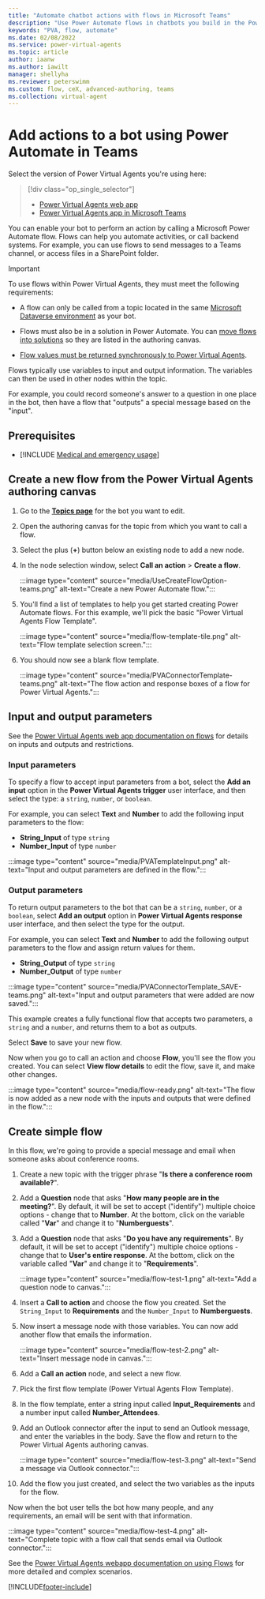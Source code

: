 ```yaml
---
title: "Automate chatbot actions with flows in Microsoft Teams"
description: "Use Power Automate flows in chatbots you build in the Power Virtual Agents app in Microsoft Teams."
keywords: "PVA, flow, automate"
ms.date: 02/08/2022
ms.service: power-virtual-agents
ms.topic: article
author: iaanw
ms.author: iawilt
manager: shellyha
ms.reviewer: peterswimm
ms.custom: flow, ceX, advanced-authoring, teams
ms.collection: virtual-agent
---
```





# Add actions to a bot using Power Automate  in Teams

Select the version of Power Virtual Agents you're using here:

> [!div class="op_single_selector"]
>
> - [Power Virtual Agents web app](../advanced-flow.md)
> - [Power Virtual Agents app in Microsoft Teams](advanced-flow-teams.md)

You can enable your bot to perform an action by calling a Microsoft Power Automate flow. Flows can help you automate activities, or call backend systems. For example, you can use flows to send messages to a Teams channel, or access files in a SharePoint folder.

> [!IMPORTANT]
> To use flows within Power Virtual Agents, they must meet the following requirements:
>
> - A flow can only be called from a topic located in the same [Microsoft Dataverse environment](/powerapps/maker/common-data-service/data-platform-intro) as your bot.
>
> - Flows must also be in a solution in Power Automate. You can [move flows into solutions](../advanced-flow.md#optionally-move-a-flow-from-default-solution-to-another-solution) so they are listed in the authoring canvas.
>
> - [Flow values must be returned synchronously to Power Virtual Agents](../advanced-flow.md#disable-asynchronous-responses-from-flows).

Flows typically use variables to input and output information. The variables can then be used in other nodes within the topic.

For example, you could record someone's answer to a question in one place in the bot, then have a flow that "outputs" a special message based on the "input".

## Prerequisites

- [!INCLUDE [Medical and emergency usage](includes/pva-usage-limitations-teams.md)]

## Create a new flow from the Power Virtual Agents authoring canvas

1. Go to the [**Topics page**](authoring-create-edit-topics-teams.md) for the bot you want to edit.

1. Open the authoring canvas for the topic from which you want to call a flow.

1. Select the plus (**+**) button below an existing node to add a new node.

1. In the node selection window, select **Call an action** > **Create a flow**.

    :::image type="content" source="media/UseCreateFlowOption-teams.png" alt-text="Create a new Power Automate flow.":::

1. You'll find a list of templates to help you get started creating Power Automate flows. For this example, we'll pick the basic "Power Virtual Agents Flow Template".

    :::image type="content" source="media/flow-template-tile.png" alt-text="Flow template selection screen.":::

1. You should now see a blank flow template.

    :::image type="content" source="media/PVAConnectorTemplate-teams.png" alt-text="The flow action and response boxes of a flow for Power Virtual Agents.":::

## Input and output parameters

See the [Power Virtual Agents web app documentation on flows](../advanced-flow.md) for details on inputs and outputs and restrictions.

### Input parameters

To specify a flow to accept input parameters from a bot, select the **Add an input** option in the **Power Virtual Agents trigger** user interface, and then select the type: a `string`, `number`, or `boolean`.

For example, you can select **Text** and **Number** to add the following input parameters to the flow:

- **String_Input** of type `string`
- **Number_Input** of type `number`

:::image type="content" source="media/PVATemplateInput.png" alt-text="Input and output parameters are defined in the flow.":::

### Output parameters

To return output parameters to the bot that can be a `string`, `number`, or a `boolean`, select **Add an output** option in **Power Virtual Agents response** user interface, and then select the type for the output.

For example, you can select **Text** and **Number** to add the following output parameters to the flow and assign return values for them.

- **String_Output** of type `string`
- **Number_Output** of type `number`

:::image type="content" source="media/PVAConnectorTemplate_SAVE-teams.png" alt-text="Input and output parameters that were added are now saved.":::

This example creates a fully functional flow that accepts two parameters, a `string` and a `number`, and returns them to a bot as outputs.

Select **Save** to save your new flow.

Now when you go to call an action and choose **Flow**, you'll see the flow you created. You can select **View flow details** to edit the flow, save it, and make other changes.

:::image type="content" source="media/flow-ready.png" alt-text="The flow is now added as a new node with the inputs and outputs that were defined in the flow.":::

## Create simple flow

In this flow, we're going to provide a special message and email when someone asks about conference rooms.

1. Create a new topic with the trigger phrase "**Is there a conference room available?**".

1. Add a **Question** node that asks "**How many people are in the meeting?**". By default, it will be set to accept ("identify") multiple choice options - change that to **Number**. At the bottom, click on the variable called "**Var**" and change it to "**Numberguests**".

1. Add a **Question** node that asks "**Do you have any requirements**". By default, it will be set to accept ("identify") multiple choice options - change that to **User's entire response**. At the bottom, click on the variable called "**Var**" and change it to "**Requirements**".

    :::image type="content" source="media/flow-test-1.png" alt-text="Add a question node to canvas.":::

1. Insert a **Call to action** and choose the flow you created. Set the `String_Input` to **Requirements** and the `Number_Input` to **Numberguests**.

1. Now insert a message node with those variables. You can now add another flow that emails the information.

    :::image type="content" source="media/flow-test-2.png" alt-text="Insert message node in canvas.":::

1. Add a **Call an action** node, and select a new flow.

1. Pick the first flow template (Power Virtual Agents Flow Template).

1. In the flow template, enter a string input called **Input_Requirements** and a number input called **Number_Attendees**.

1. Add an Outlook connector after the input to send an Outlook message, and enter the variables in the body. Save the flow and return to the Power Virtual Agents authoring canvas.

    :::image type="content" source="media/flow-test-3.png" alt-text="Send a message via Outlook connector.":::

1. Add the flow you just created, and select the two variables as the inputs for the flow.

Now when the bot user tells the bot how many people, and any requirements, an email will be sent with that information.

:::image type="content" source="media/flow-test-4.png" alt-text="Complete topic with a flow call that sends email via Outlook connector.":::

See the [Power Virtual Agents webapp documentation on using Flows](../advanced-flow.md) for more detailed and complex scenarios.

[!INCLUDE[footer-include](../includes/footer-banner.md)]
